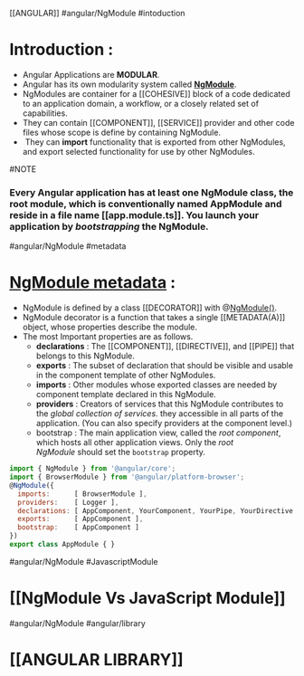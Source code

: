 [[ANGULAR]]
#angular/NgModule #intoduction 
# Introduction :
- Angular Applications are **MODULAR**.
- Angular has its own modularity system called [**NgModule**](https://angular.io/guide/architecture-modules).
- NgModules are container for a [[COHESIVE]] block of a code dedicated to an application domain, a workflow, or a closely related set of capabilities.
- They can contain [[COMPONENT]], [[SERVICE]] provider and other code files whose scope is define by containing NgModule.
-  They can **import** functionality that is exported from other NgModules, and export selected functionality for use by other NgModules.

#NOTE 
### Every Angular application has at least one NgModule class, the root module, which is conventionally named AppModule and reside in a file name [[app.module.ts]]. You launch your application by *bootstrapping* the NgModule.


 #angular/NgModule #metadata 
# [NgModule metadata](https://angular.io/guide/architecture-modules#ngmodule-metadata) : 
- NgModule is defined by a class [[DECORATOR]] with @[NgModule()](https://angular.io/api/core/NgModule).
- NgModule decorator is a function that takes a single [[METADATA(A)]] object, whose properties describe the module.
- The most Important properties are as follows. 
	- **declarations** : The [[COMPONENT]], [[DIRECTIVE]],  and [[PIPE]] that belongs to this NgModule.
	- **exports** : The subset of declaration that should be visible and usable in the component template of other NgModules.
	- **imports** : Other modules whose exported classes are needed by component template declared in this NgModule.
	- **providers** : Creators of services that this NgModule contributes to the *global collection of services*. they accessible in all parts of the application. (You can also specify providers at the component level.)
	- bootstrap : The main application view, called the _root component_, which hosts all other application views. Only the _root NgModule_ should set the `bootstrap` property.

```javascript
import { NgModule } from '@angular/core';
import { BrowserModule } from '@angular/platform-browser';
@NgModule({
  imports:      [ BrowserModule ],
  providers:    [ Logger ],
  declarations: [ AppComponent, YourComponent, YourPipe, YourDirective ],
  exports:      [ AppComponent ],
  bootstrap:    [ AppComponent ]
})
export class AppModule { }
```

#angular/NgModule #JavascriptModule
# [[NgModule Vs JavaScript Module]]

#angular/NgModule #angular/library
# [[ANGULAR LIBRARY]] 
